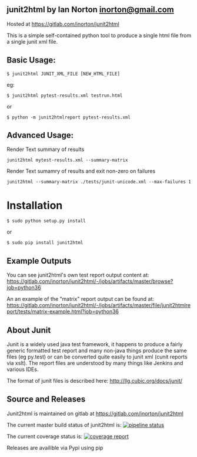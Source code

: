 junit2html by Ian Norton <inorton@gmail.com>
-------------------------------------------------------------

Hosted at https://gitlab.com/inorton/junit2html 

This is a simple self-contained python tool to
produce a single html file from a single junit xml file.

## Basic Usage:

```
$ junit2html JUNIT_XML_FILE [NEW_HTML_FILE]
```

eg:

```
$ junit2html pytest-results.xml testrun.html
```
or
```
$ python -m junit2htmlreport pytest-results.xml
```

## Advanced Usage:

Render Text summary of results

```
junit2html mytest-results.xml --summary-matrix
```

Render Text sumamry of results and exit non-zero on failures

```
junit2html --summary-matrix ./tests/junit-unicode.xml --max-failures 1
```


# Installation

```
$ sudo python setup.py install
```
or
```
$ sudo pip install junit2html
```

## Example Outputs

You can see junit2html's own test report output content at:
https://gitlab.com/inorton/junit2html/-/jobs/artifacts/master/browse?job=python36

An an example of the "matrix" report output can be found at:
https://gitlab.com/inorton/junit2html/-/jobs/artifacts/master/file/junit2htmlreport/tests/matrix-example.html?job=python36


About Junit
-----------

Junit is a widely used java test framework, it happens to produce a fairly
generic formatted test report and many non-java things produce the same files
(eg py.test) or can be converted quite easily to junit xml (cunit reports via 
xslt). The report files are understood by many things like Jenkins and various
 IDEs.

The format of junit files is described here: http://llg.cubic.org/docs/junit/

Source and Releases
-------------------

Junit2html is maintained on gitlab at https://gitlab.com/inorton/junit2html

The current master build status of junit2html is:
 [![pipeline status](https://gitlab.com/inorton/junit2html/badges/master/pipeline.svg)](https://gitlab.com/inorton/junit2html/commits/master)

The current coverage status is:
 [![coverage report](https://gitlab.com/inorton/junit2html/badges/master/coverage.svg)](https://gitlab.com/inorton/junit2html/commits/master)



Releases are availible via Pypi using pip


